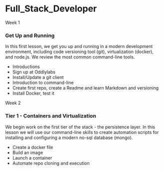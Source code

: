 # Full_Stack_Developer

Week 1

### Get Up and Running

In this first lesson, we get you up and running in a modern development environment, including code versioning tool (git), virtualization (docker), and node.js. We review the most common command-line tools.

- Introductions
- Sign up at Oddlylabs
- Install/Update a git client
- Introduction to command-line
- Create first repo, create a Readme and learn Markdown and versioning
- Install Docker, test it

Week 2

### Tier 1 - Containers and Virtualization

We begin work on the first tier of the stack - the persistence layer. In this lesson we will use our command-line skills to create automation scripts for installing and configuring a modern no-sql database (mongo).

- Create a docker file
- Build an image
- Launch a container
- Automate repo cloning and execution
